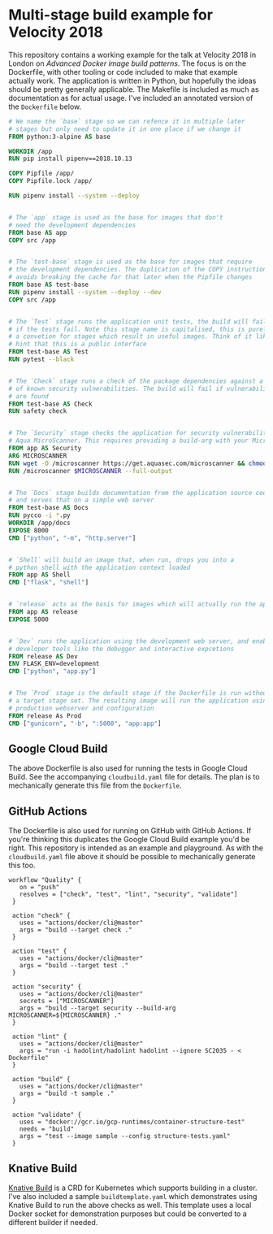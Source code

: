 # Multi-stage build example for Velocity 2018

This repository contains a working example for the talk at Velocity 2018 in London on _Advanced Docker image build patterns_. The focus is on the Dockerfile, with other tooling or code included to make that example actually work. The application is written in Python, but hopefully the ideas should be pretty generally applicable. The Makefile is included as much as documentation as for actual usage. I've included an annotated version of the `Dockerfile` below.

```dockerfile
# We name the `base` stage so we can refence it in multiple later
# stages but only need to update it in one place if we change it
FROM python:3-alpine AS base

WORKDIR /app
RUN pip install pipenv==2018.10.13

COPY Pipfile /app/
COPY Pipfile.lock /app/

RUN pipenv install --system --deploy


# The `app` stage is used as the base for images that don't
# need the development dependencies
FROM base AS app
COPY src /app


# The `test-base` stage is used as the base for images that require
# the development dependencies. The duplication of the COPY instruction
# avoids breaking the cache for that later when the Pipfile changes 
FROM base AS test-base
RUN pipenv install --system --deploy --dev
COPY src /app


# The `Test` stage runs the application unit tests, the build will fail
# if the tests fail. Note this stage name is capitalised, this is purely
# a convetion for stages which result in useful images. Think of it like
# hint that this is a public interface
FROM test-base AS Test
RUN pytest --black


# The `Check` stage runs a check of the package dependencies against a list
# of known security vulnerabilities. The build will fail if vulnerabilities
# are found
FROM test-base AS Check
RUN safety check


# The `Security` stage checks the application for security vulnerabilities using the 
# Aqua MicroScanner. This requires providing a build-arg with your MicroScanner token
FROM app AS Security
ARG MICROSCANNER
RUN wget -O /microscanner https://get.aquasec.com/microscanner && chmod +x /microscanner
RUN /microscanner $MICROSCANNER --full-output


# The `Docs` stage builds documentation from the application source code
# and serves that on a simple web server
FROM test-base AS Docs
RUN pycco -i *.py
WORKDIR /app/docs
EXPOSE 8000
CMD ["python", "-m", "http.server"]


# `Shell` will build an image that, when run, drops you into a 
# python shell with the application context loaded
FROM app AS Shell
CMD ["flask", "shell"]


# `release` acts as the basis for images which will actually run the application 
FROM app AS release
EXPOSE 5000


# `Dev` runs the application using the development web server, and enables
# developer tools like the debugger and interactive expcetions
FROM release AS Dev
ENV FLASK_ENV=development
CMD ["python", "app.py"]


# The `Prod` stage is the default stage if the Dockerfile is run without 
# a target stage set. The resulting image will run the application using a
# production webserver and configuration
FROM release As Prod
CMD ["gunicorn", "-b", ":5000", "app:app"]
```

## Google Cloud Build

The above Dockerfile is also used for running the tests in Google Cloud Build. See the accompanying `cloudbuild.yaml` file for details. The plan is to mechanically generate this file from the `Dockerfile`. 


## GitHub Actions

The Dockerfile is also used for running on GitHub with GitHub Actions. If you're thinking this duplicates the Google Cloud Build example you'd be right. This repository is intended as an example and playground. As with the `cloudbuild.yaml` file above it should be possible to mechanically generate this too.

```hcl
workflow "Quality" {
   on = "push"
   resolves = ["check", "test", "lint", "security", "validate"]
 }

 action "check" {
   uses = "actions/docker/cli@master"
   args = "build --target check ."
 }

 action "test" {
   uses = "actions/docker/cli@master"
   args = "build --target test ."
 }

 action "security" {
   uses = "actions/docker/cli@master"
   secrets = ["MICROSCANNER"]
   args = "build --target security --build-arg MICROSCANNER=${MICROSCANNER} ."
 }

 action "lint" {
   uses = "actions/docker/cli@master"
   args = "run -i hadolint/hadolint hadolint --ignore SC2035 - < Dockerfile"
 }

 action "build" {
   uses = "actions/docker/cli@master"
   args = "build -t sample ."
 }

 action "validate" {
   uses = "docker://gcr.io/gcp-runtimes/container-structure-test"
   needs = "build"
   args = "test --image sample --config structure-tests.yaml"
 }
```


## Knative Build

[Knative Build](https://github.com/knative/build) is a CRD for Kubernetes which supports building in a cluster. I've also included a sample `buildtemplate.yaml` which demonstrates using Knative Build to run the above checks as well. This template uses a local Docker socket for demonstration purposes but could be converted to a different builder if needed.
